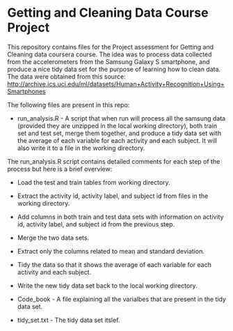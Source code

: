 Getting and Cleaning Data Course Project
===================


This repository contains files for the Project assessment for Getting and Cleaning data coursera course.
The idea was to process data collected from the accelerometers from the Samsung Galaxy S smartphone, and produce a nice tidy data set for the purpose of learning how to clean data. The data were obtained from this source: http://archive.ics.uci.edu/ml/datasets/Human+Activity+Recognition+Using+Smartphones

The following files are present in this repo:

* run_analysis.R - A script that when run will process all the samsung data (provided they are unzipped in the local working directory), both train set and test set, merge them together, and produce a tidy data set with the average of each variable for each activity and each subject. It will also write it to a file in the working directory.

 The run_analysis.R script contains detailed comments for each step of the process but here is a brief overview:
  * Load the test and train tables from working directory.
  * Extract the activity id, activity label, and subject id from files in the working directory.
  * Add columns in both train and test data sets with information on activity id, activity label, and subject id from the previous step.
  * Merge the two data sets.
  * Extract only the columns related to mean and standard deviation.
  * Tidy the data so that it shows the average of each variable for each activity and each subject.
  * Write the new tidy data set back to the local working directory.

* Code_book - A file explaining all the varialbes that are present in the tidy data set.

* tidy_set.txt - The tidy data set itslef.
